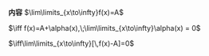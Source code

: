 **内容**
$\lim\limits_{x\to\infty}f(x)=A$

$\iff f(x)=A+\alpha(x),\;\lim\limits_{x\to\infty}\alpha(x) = 0$

$\iff\lim\limits_{x\to\infty}[\,f(x)-A]=0$
